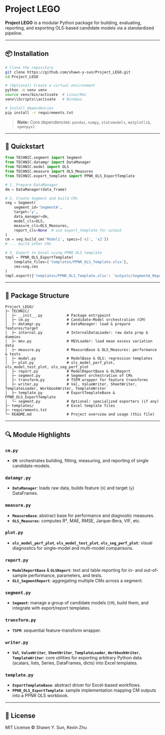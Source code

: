 # Project LEGO

**Project LEGO** is a modular Python package for building, evaluating, reporting, and exporting OLS-based candidate models via a standardized pipeline.

---

## 📦 Installation

```bash
# Clone the repository
git clone https://github.com/shawn-y-sun/Project_LEGO.git
cd Project_LEGO

# (Optional) Create a virtual environment
python -m venv venv
source venv/bin/activate  # Linux/Mac
venv\\Scripts\\activate   # Windows

# Install dependencies
pip install -r requirements.txt
``` 

> **Note:** Core dependencies: `pandas`, `numpy`, `statsmodels`, `matplotlib`, `openpyxl`

---

## 🚀 Quickstart

```python
from TECHNIC.segment import Segment
from TECHNIC.datamgr import DataManager
from TECHNIC.model import OLS
from TECHNIC.measure import OLS_Measures
from TECHNIC.export_template import PPNR_OLS_ExportTemplate

# 1. Prepare DataManager
dm = DataManager(data_frame)

# 2. Create Segment and build CMs
seg = Segment(
    segment_id='SegmentA',
    target='y',
    data_manager=dm,
    model_cls=OLS,
    measure_cls=OLS_Measures,
    report_cls=None  # use export_template for output
)
cm = seg.build_cm('Model1', specs=['x1', 'x2'])
# ... build other CMs

# 3. Export to Excel using PPNR OLS template
tmpl = PPNR_OLS_ExportTemplate(
    template_files=['templates/PPNR_OLS_Template.xlsx'],
    cms=seg.cms
)
tmpl.export({'templates/PPNR_OLS_Template.xlsx': 'outputs/SegmentA_Report.xlsx'})
```  

---

## 📂 Package Structure

```
Project_LEGO/
├─ TECHNIC/
│  ├─ __init__.py           # Package entrypoint
│  ├─ cm.py                 # Candidate-Model orchestration (CM)
│  ├─ datamgr.py            # DataManager: load & prepare features/target
│  ├─ internal.py           # InternalDataLoader: raw data prep & dummies
│  ├─ mev.py                # MEVLoader: load mean excess variation data
│  ├─ measure.py            # MeasureBase & OLS_Measures: performance & tests
│  ├─ model.py              # ModelBase & OLS: regression templates
│  ├─ plot.py               # ols_model_perf_plot, ols_model_test_plot, ols_seg_perf_plot
│  ├─ report.py             # ModelReportBase & OLSReport
│  ├─ segment.py            # Segment orchestration of CMs
│  ├─ transform.py          # TSFM wrapper for feature transforms
│  ├─ writer.py             # Val, ValueWriter, SheetWriter, TemplateLoader, WorkbookWriter, TemplateWriter
│  ├─ template.py           # ExportTemplateBase & PPNR_OLS_ExportTemplate
│  └─ segment.py            # Optional: specialized exporters (if any)
├─ templates/               # Excel template files
├─ requirements.txt
└─ README.md                # Project overview and usage (this file)
```

---

## 🔍 Module Highlights

### `cm.py`  
- **`CM`**: orchestrates building, fitting, measuring, and reporting of single candidate-models.  

### `datamgr.py`  
- **`DataManager`**: loads raw data, builds feature (`X`) and target (`y`) DataFrames.  

### `measure.py`  
- **`MeasureBase`**: abstract base for performance and diagnostic measures.  
- **`OLS_Measures`**: computes R², MAE, RMSE, Jarque–Bera, VIF, etc.  

### `plot.py`  
- **`ols_model_perf_plot`**, **`ols_model_test_plot`**, **`ols_seg_perf_plot`**: visual diagnostics for single-model and multi-model comparisons.  

### `report.py`  
- **`ModelReportBase`** & **`OLSReport`**: text and table reporting for in- and out-of-sample performance, parameters, and tests.  
- **`OLS_SegmentReport`**: aggregating multiple CMs across a segment.  

### `segment.py`  
- **`Segment`**: manage a group of candidate models (`CM`), build them, and integrate with export/report templates.  

### `transform.py`  
- **`TSFM`**: sequential feature-transform wrapper.  

### `writer.py`  
- **`Val`**, **`ValueWriter`**, **`SheetWriter`**, **`TemplateLoader`**, **`WorkbookWriter`**, **`TemplateWriter`**: core utilities for exporting arbitrary Python data (scalars, lists, Series, DataFrames, dicts) into Excel templates.  

### `template.py`  
- **`ExportTemplateBase`**: abstract driver for Excel-based workflows.  
- **`PPNR_OLS_ExportTemplate`**: sample implementation mapping CM outputs into a PPNR OLS workbook.  

---

## 📄 License

MIT License © Shawn Y. Sun, Kexin Zhu